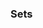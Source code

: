 <!-- # [Link to video.]() -->

### Sets

<!-- `Set` is a subinterface of the `Collection` interface. A set is an unordered sequence of items where duplicates are not allowed.

We can use all of the non-static methods from `Collection` on a list, as well as the non-static methods from the `Set` interface from the official [documentation](https://docs.oracle.com/javase/8/docs/api/java/util/Set.html).

### Hashsets

The class we're going to use for making lists is called `HashSet`. Here is a demonstration:

```java
/**
 * @author MissStrong
 */

import java.util.Set; // we need to import this for Set.of()
import java.util.HashSet; // we need to import this for HashSet()

public class Main {

  /**
   * Playing with hashsets.
   *
   * @param args the command line arguments
   */
  public static void main(String[] args) {
    HashSet<Integer> numbers1 = new HashSet(Set.of(1, 2, 3));
    numbers1.add(4);
    System.out.println(numbers1); // prints [1, 2, 3, 4]
		
    HashSet<Integer> numbers2 = new HashSet(Set.of(3, 4, 5));
    numbers2.add(6);
    System.out.println(numbers2);  // prints [3, 4, 5, 6]
		
    HashSet<Integer> numbers3 = new HashSet();
    numbers3.addAll(numbers1);
    numbers3.addAll(numbers2);
    System.out.println(numbers3);  // prints [1, 2, 3, 4, 5, 6]
		
    numbers3.remove(3);
    System.out.println(numbers3); // prints [1, 2, 4, 5, 6]
		
    numbers3.removeAll(Set.of(4, 5));
    System.out.println(numbers3); // prints [1, 2, 6]
		
    numbers3.clear();
    System.out.println(numbers3); // prints []
  }    
}
``` -->
